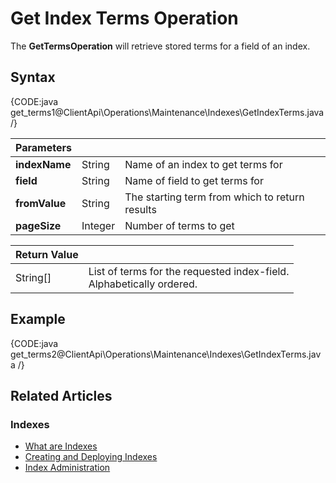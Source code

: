 # Get Index Terms Operation

The **GetTermsOperation** will retrieve stored terms for a field of an index.

## Syntax

{CODE:java get_terms1@ClientApi\Operations\Maintenance\Indexes\GetIndexTerms.java /}


| Parameters | | |
| ------------- | ------------- | ----- |
| **indexName** | String | Name of an index to get terms for |
| **field** | String | Name of field to get terms for |
| **fromValue** | String | The starting term from which to return results |
| **pageSize** | Integer | Number of terms to get |

| Return Value | |
| ------------- | ----- |
| String[] | List of terms for the requested index-field. <br> Alphabetically ordered. |

## Example

{CODE:java get_terms2@ClientApi\Operations\Maintenance\Indexes\GetIndexTerms.java /}

## Related Articles

### Indexes

- [What are Indexes](../../../../indexes/what-are-indexes)
- [Creating and Deploying Indexes](../../../../indexes/creating-and-deploying)
- [Index Administration](../../../../indexes/index-administration)
